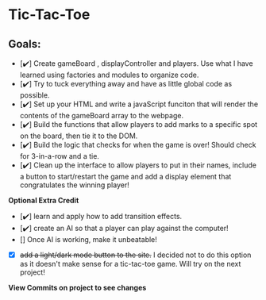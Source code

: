 # Tic-Tac-Toe

## Goals:
- [✔️] Create gameBoard , displayController and players. Use what I have learned using factories and modules to organize code.
- [✔️] Try to tuck everything away and have as little global code as possible.
- [✔️] Set up your HTML and write a javaScript funciton that will render the contents of the gameBoard array to the webpage.
- [✔️] Build the functions that allow players to add marks to a specific spot on the board, then tie it to the DOM.
- [✔️] Build the logic that checks for when the game is over! Should check for 3-in-a-row and a tie.
- [✔️] Clean up the interface to allow players to put in their names, include a button to start/restart the game and add a display element that congratulates the winning player!

**Optional Extra Credit**

- [✔️] learn and apply how to add transition effects.
- [✔️] create an AI so that a player can play against the computer!
- [] Once AI is working, make it unbeatable!
- [x] ~~add a light/dark mode button to the site.~~ I decided not to do this option as it doesn't make sense for a tic-tac-toe game. Will try on the next project!

**View Commits on project to see changes**
